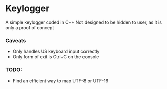 # Keylogger
A simple keylogger coded in C++
Not designed to be hidden to user, as it is only a proof of concept

### Caveats
- Only handles US keyboard input correctly
- Only form of exit is Ctrl+C on the console

### TODO:
- Find an efficient way to map UTF-8 or UTF-16

